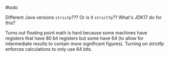 #todo 

Different Java versions
`strictp`??? Or is it `strictfp`??
What's JDK17 do for this?

Turns out floating point math is hard because some machines have registers that have 80 bit registers but some have 64 (to allow for intermediate results to contain more significant figures). Turning on strictfp enforces calculations to only use 64 bits.